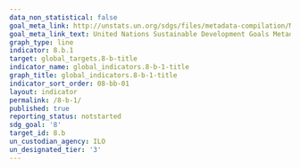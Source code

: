 ```yaml
---
data_non_statistical: false
goal_meta_link: http://unstats.un.org/sdgs/files/metadata-compilation/Metadata-Goal-8.pdf
goal_meta_link_text: United Nations Sustainable Development Goals Metadata (pdf 525kB)
graph_type: line
indicator: 8.b.1
target: global_targets.8-b-title
indicator_name: global_indicators.8-b-1-title
graph_title: global_indicators.8-b-1-title
indicator_sort_order: 08-bb-01
layout: indicator
permalink: /8-b-1/
published: true
reporting_status: notstarted
sdg_goal: '8'
target_id: 8.b
un_custodian_agency: ILO
un_designated_tier: '3'
---
```

